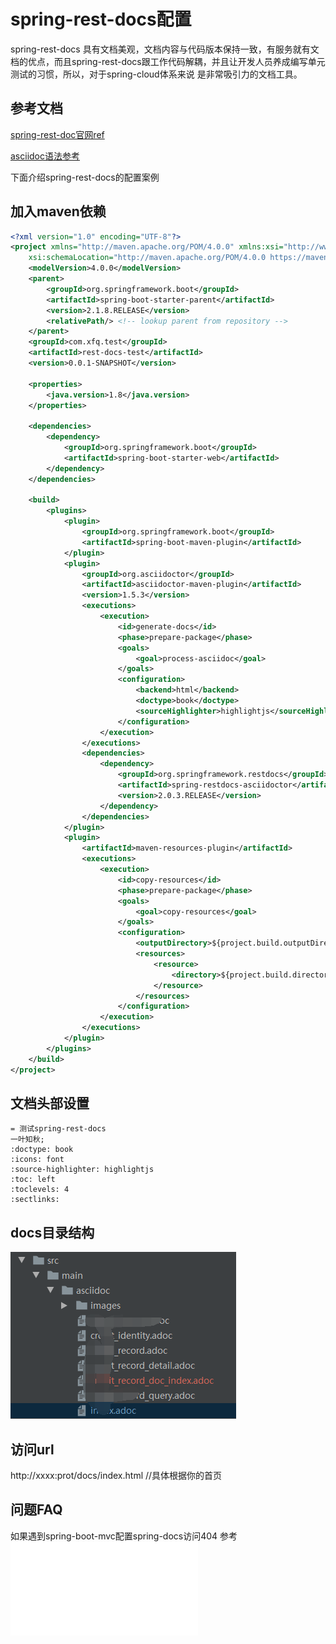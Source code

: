 # spring-rest-docs配置
spring-rest-docs 具有文档美观，文档内容与代码版本保持一致，有服务就有文档的优点，而且spring-rest-docs跟工作代码解耦，并且让开发人员养成编写单元测试的习惯，所以，对于spring-cloud体系来说
是非常吸引力的文档工具。

## 参考文档
[spring-rest-doc官网ref](https://docs.spring.io/spring-restdocs/docs/2.0.3.RELEASE/reference/html5/)

[asciidoc语法参考](https://asciidoctor.org/docs/user-manual)

下面介绍spring-rest-docs的配置案例

## 加入maven依赖
```xml
<?xml version="1.0" encoding="UTF-8"?>
<project xmlns="http://maven.apache.org/POM/4.0.0" xmlns:xsi="http://www.w3.org/2001/XMLSchema-instance"
	xsi:schemaLocation="http://maven.apache.org/POM/4.0.0 https://maven.apache.org/xsd/maven-4.0.0.xsd">
	<modelVersion>4.0.0</modelVersion>
	<parent>
		<groupId>org.springframework.boot</groupId>
		<artifactId>spring-boot-starter-parent</artifactId>
		<version>2.1.8.RELEASE</version>
		<relativePath/> <!-- lookup parent from repository -->
	</parent>
	<groupId>com.xfq.test</groupId>
	<artifactId>rest-docs-test</artifactId>
	<version>0.0.1-SNAPSHOT</version>

	<properties>
		<java.version>1.8</java.version>
	</properties>

	<dependencies>
		<dependency>
			<groupId>org.springframework.boot</groupId>
			<artifactId>spring-boot-starter-web</artifactId>
		</dependency>
	</dependencies>

	<build>
		<plugins>
			<plugin>
				<groupId>org.springframework.boot</groupId>
				<artifactId>spring-boot-maven-plugin</artifactId>
			</plugin>
			<plugin>
				<groupId>org.asciidoctor</groupId>
				<artifactId>asciidoctor-maven-plugin</artifactId>
				<version>1.5.3</version>
				<executions>
					<execution>
						<id>generate-docs</id>
						<phase>prepare-package</phase>
						<goals>
							<goal>process-asciidoc</goal>
						</goals>
						<configuration>
							<backend>html</backend>
							<doctype>book</doctype>
							<sourceHighlighter>highlightjs</sourceHighlighter>
						</configuration>
					</execution>
				</executions>
				<dependencies>
					<dependency>
						<groupId>org.springframework.restdocs</groupId>
						<artifactId>spring-restdocs-asciidoctor</artifactId>
						<version>2.0.3.RELEASE</version>
					</dependency>
				</dependencies>
			</plugin>
			<plugin>
				<artifactId>maven-resources-plugin</artifactId>
				<executions>
					<execution>
						<id>copy-resources</id>
						<phase>prepare-package</phase>
						<goals>
							<goal>copy-resources</goal>
						</goals>
						<configuration>
							<outputDirectory>${project.build.outputDirectory}/static/docs</outputDirectory>
							<resources>
								<resource>
									<directory>${project.build.directory}/generated-docs</directory>
								</resource>
							</resources>
						</configuration>
					</execution>
				</executions>
			</plugin>
		</plugins>
	</build>
</project>
```
## 文档头部设置
```adoc
= 测试spring-rest-docs
一叶知秋;
:doctype: book
:icons: font
:source-highlighter: highlightjs
:toc: left
:toclevels: 4
:sectlinks:

```

## docs目录结构
![spring-rest-docs文档结构](./imgs/1.png)

## 访问url
http://xxxx:prot/docs/index.html //具体根据你的首页

## 问题FAQ
如果遇到spring-boot-mvc配置spring-docs访问404 参考 ![spring-boot-mvc映射静态文件](./spring-boot-mvc映射静态资源.md)